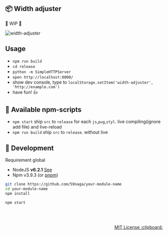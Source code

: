 :package: Width adjuster
---

:construction: WIP :construction:

![width-adjuster](https://cloud.githubusercontent.com/assets/1548478/15989441/7cd6121c-30b1-11e6-8333-feca102ec238.gif)

Usage
---
* `npm run build`
* `cd release`
* `python -m SimpleHTTPServer`
* `open http://localhost:8000/`
* show dev console, type to `localStorage.setItem('width-adjuster', 'http://example.com')`
* have fun! :+1:

:wind_chime: Available npm-scripts
---
* `npm start`
  ship `src` to `release` for each `js`,`pug`,`styl`. live compiling(ignore add file) and live-reload
* `npm run build`
  ship `src` to `release`. without live

:wrench: Development
---
Requirement global
* NodeJS **v6.2.1** [See](http://node.green/)
* Npm v3.9.3 (or [pnpm](https://github.com/rstacruz/pnpm))

```bash
git clone https://github.com/59naga/your-module-name
cd your-module-name
npm install

npm start
```

<br><br>
<p align="right">
  <a href="http://59naga.mit-license.org/">
    MIT License :clipboard:
  </a>
</p>
